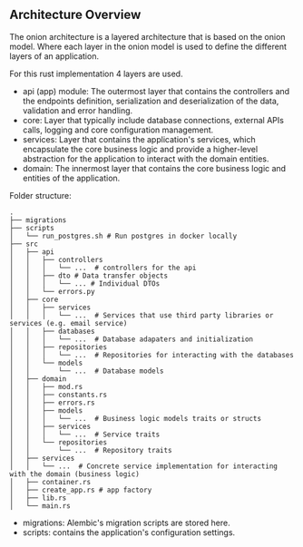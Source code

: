 ## Architecture Overview

The onion architecture is a layered architecture that is based on the onion model.
Where each layer in the onion model is used to define the different layers of an application.

For this rust implementation 4 layers are used.

- api (app) module: The outermost layer that contains the controllers and the endpoints definition, serialization and deserialization of the data, validation and error handling.
- core: Layer that typically include database connections, external APIs calls, logging and core configuration management.
- services: Layer that contains the application's services, which encapsulate the core business logic and provide a higher-level abstraction for the application to interact with the domain entities.
- domain: The innermost layer that contains the core business logic and entities of the application.

Folder structure:

```
.
├── migrations
├── scripts
│   └── run_postgres.sh # Run postgres in docker locally
├── src
│   ├── api
│   │   ├── controllers
│   │   │   └── ...  # controllers for the api
│   │   ├── dto # Data transfer objects
│   │   │   └── ... # Individual DTOs
│   │   └── errors.py
│   ├── core
│   │   ├── services
│   │   │   └── ...  # Services that use third party libraries or services (e.g. email service)
│   │   ├── databases
│   │   │   └── ...  # Database adapaters and initialization
│   │   ├── repositories
│   │   │   └── ...  # Repositories for interacting with the databases
│   │   └── models
│   │       └── ...  # Database models
│   ├── domain
│   │   ├── mod.rs
│   │   ├── constants.rs
│   │   ├── errors.rs
│   │   ├── models
│   │   │   └── ...  # Business logic models traits or structs
│   │   ├── services
│   │   │   └── ...  # Service traits
│   │   └── repositories
│   │       └── ...  # Repository traits
│   ├── services
│   │   └── ...  # Concrete service implementation for interacting with the domain (business logic)
│   ├── container.rs
│   ├── create_app.rs # app factory
│   ├── lib.rs
│   └── main.rs
```

- migrations: Alembic's migration scripts are stored here.
- scripts: contains the application's configuration settings.
